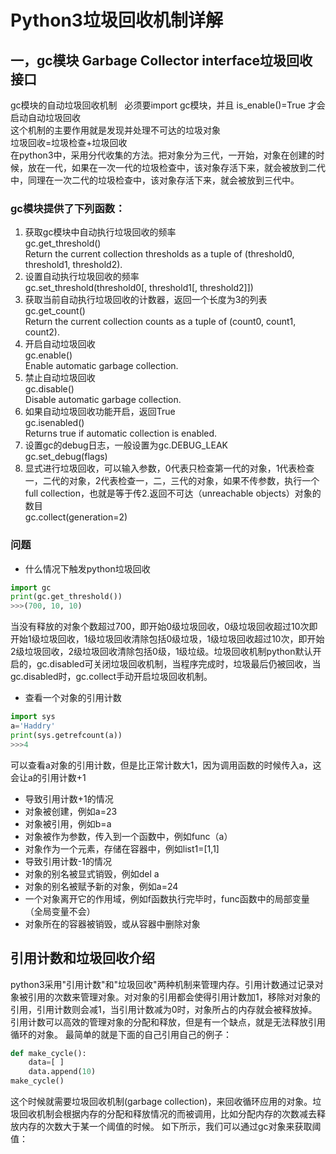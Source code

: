 # Python3垃圾回收机制详解
## 一，gc模块 Garbage Collector interface垃圾回收接口
gc模块的自动垃圾回收机制  
必须要import gc模块，并且 is_enable()=True 才会启动自动垃圾回收  
这个机制的主要作用就是发现并处理不可达的垃圾对象  
垃圾回收=垃圾检查+垃圾回收  
在python3中，采用分代收集的方法。把对象分为三代，一开始，对象在创建的时候，放在一代，如果在一次一代的垃圾检查中，该对象存活下来，就会被放到二代中，同理在一次二代的垃圾检查中，该对象存活下来，就会被放到三代中。  
### gc模块提供了下列函数：
1. 获取gc模块中自动执行垃圾回收的频率<br>
gc.get_threshold()<br>
Return the current collection thresholds as a tuple of (threshold0, threshold1, threshold2).  
2. 设置自动执行垃圾回收的频率<br>
gc.set_threshold(threshold0[, threshold1[, threshold2]])  
3. 获取当前自动执行垃圾回收的计数器，返回一个长度为3的列表  
gc.get_count()   
Return the current collection counts as a tuple of (count0, count1, count2).  
4. 开启自动垃圾回收  
gc.enable()   
Enable automatic garbage collection.  
5. 禁止自动垃圾回收  
gc.disable()   
Disable automatic garbage collection.  
6. 如果自动垃圾回收功能开启，返回True  
gc.isenabled()   
Returns true if automatic collection is enabled.   
7. 设置gc的debug日志，一般设置为gc.DEBUG_LEAK  
gc.set_debug(flags)  
8. 显式进行垃圾回收，可以输入参数，0代表只检查第一代的对象，1代表检查一，二代的对象，2代表检查一，二，三代的对象，如果不传参数，执行一个full collection，也就是等于传2.返回不可达（unreachable objects）对象的数目  
gc.collect(generation=2)
### 问题
* 什么情况下触发python垃圾回收
```python
import gc
print(gc.get_threshold())
>>>(700, 10, 10)
```
当没有释放的对象个数超过700，即开始0级垃圾回收，0级垃圾回收超过10次即开始1级垃圾回收，1级垃圾回收清除包括0级垃圾，1级垃圾回收超过10次，即开始2级垃圾回收，2级垃圾回收清除包括0级，1级垃级。垃圾回收机制python默认开启的，gc.disabled可关闭垃圾回收机制，当程序完成时，垃圾最后仍被回收，当gc.disabled时，gc.collect手动开启垃圾回收机制。
* 查看一个对象的引用计数
```python
import sys
a='Haddry'
print(sys.getrefcount(a))
>>>4
```
可以查看a对象的引用计数，但是比正常计数大1，因为调用函数的时候传入a，这会让a的引用计数+1  
* 导致引用计数+1的情况
 * 对象被创建，例如a=23
 * 对象被引用，例如b=a 
 * 对象被作为参数，传入到一个函数中，例如func（a）
 * 对象作为一个元素，存储在容器中，例如list1=[1,1]
* 导致引用计数-1的情况
 * 对象的别名被显式销毁，例如del a 
 * 对象的别名被赋予新的对象，例如a=24
 * 一个对象离开它的作用域，例如f函数执行完毕时，func函数中的局部变量（全局变量不会）
 * 对象所在的容器被销毁，或从容器中删除对象

## 引用计数和垃圾回收介绍
python3采用"引用计数"和"垃圾回收"两种机制来管理内存。引用计数通过记录对象被引用的次数来管理对象。对对象的引用都会使得引用计数加1，移除对对象的引用，引用计数则会减1，当引用计数减为0时，对象所占的内存就会被释放掉。引用计数可以高效的管理对象的分配和释放，但是有一个缺点，就是无法释放引用循环的对象。
最简单的就是下面的自己引用自己的例子：  
```python
def make_cycle():
    data=[ ]
    data.append(10)
make_cycle()
```
这个时候就需要垃圾回收机制(garbage collection)，来回收循环应用的对象。垃圾回收机制会根据内存的分配和释放情况的而被调用，比如分配内存的次数减去释放内存的次数大于某一个阈值的时候。
如下所示，我们可以通过gc对象来获取阈值：
